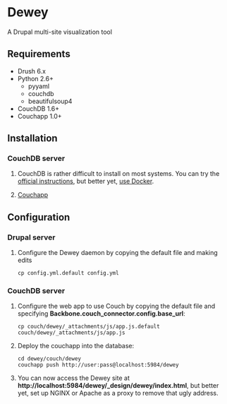 # Dewey

A Drupal multi-site visualization tool

## Requirements

* Drush 6.x
* Python 2.6+
	* pyyaml
	* couchdb
	* beautifulsoup4
* CouchDB 1.6+
* Couchapp 1.0+

## Installation

### CouchDB server

1. CouchDB is rather difficult to install on most systems. You can try the [official instructions](http://docs.couchdb.org/en/latest/install/index.html), but better yet, [use Docker](https://registry.hub.docker.com/u/frodenas/couchdb/).

2. [Couchapp](https://github.com/couchapp/couchapp)

## Configuration

### Drupal server

1. Configure the Dewey daemon by copying the default file and making edits

	```
	cp config.yml.default config.yml
	```

### CouchDB server

1. Configure the web app to use Couch by copying the default file and specifying **Backbone.couch_connector.config.base_url**:

	```
	cp couch/dewey/_attachments/js/app.js.default couch/dewey/_attachments/js/app.js
	```


2. Deploy the couchapp into the database:

	```
	cd dewey/couch/dewey
	couchapp push http://user:pass@localhost:5984/dewey
	```
	
3. You can now access the Dewey site at **http://localhost:5984/dewey/_design/dewey/index.html**, but better yet, set up NGINX or Apache as a proxy to remove that ugly address.
